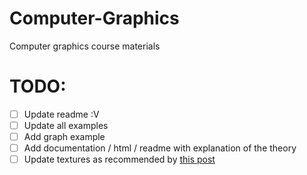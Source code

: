 # Computer-Graphics

Computer graphics course materials

# TODO:

- [ ] Update readme :V
- [ ] Update all examples
- [ ] Add graph example
- [ ] Add documentation / html / readme with explanation of the theory
- [ ] Update textures as recommended by [this post](https://discourse.threejs.org/t/updates-to-color-management-in-three-js-r152/50791)